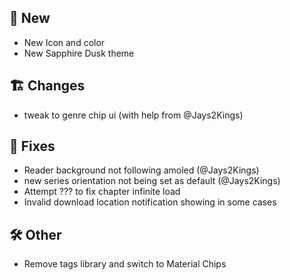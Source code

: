 ## 🥳 New
- New Icon and color
- New Sapphire Dusk theme
## 🏗️ Changes
- tweak to genre chip ui (with help from @Jays2Kings)
## 🐜 Fixes
- Reader background not following amoled (@Jays2Kings)
- new series orientation not being set as default (@Jays2Kings)
- Attempt ??? to fix chapter infinite load
- Invalid download location notification showing in some cases
## 🛠️ Other
- Remove tags library and switch to Material Chips